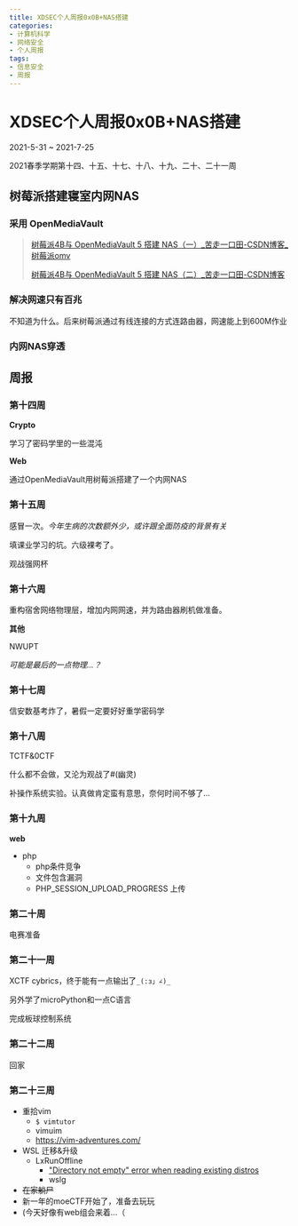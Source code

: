 ```yaml
---
title: XDSEC个人周报0x0B+NAS搭建
categories: 
- 计算机科学
- 网络安全
- 个人周报
tags: 
- 信息安全
- 周报
---
```



# XDSEC个人周报0x0B+NAS搭建

2021-5-31 ~ 2021-7-25

2021春季学期第十四、十五、十七、十八、十九、二十、二十一周


<!--more-->

## 树莓派搭建寝室内网NAS

### 采用 OpenMediaVault

> [树莓派4B与 OpenMediaVault 5 搭建 NAS（一）_苦走一口田-CSDN博客_树莓派omv](https://anhongning.blog.csdn.net/article/details/107376950)
>
> [树莓派4B与 OpenMediaVault 5 搭建 NAS（二）_苦走一口田-CSDN博客](https://blog.csdn.net/anhongning123/article/details/107378787)



### 解决网速只有百兆

不知道为什么。后来树莓派通过有线连接的方式连路由器，网速能上到600M作业

### 内网NAS穿透


## 周报

### 第十四周

**Crypto**

学习了密码学里的一些混沌

**Web**

通过OpenMediaVault用树莓派搭建了一个内网NAS


### 第十五周

感冒一次。*今年生病的次数额外少，或许跟全面防疫的背景有关*

填课业学习的坑。六级裸考了。

观战强网杯


### 第十六周

重构宿舍网络物理层，增加内网网速，并为路由器刷机做准备。


**其他**

NWUPT

*可能是最后的一点物理...？*


### 第十七周

信安数基考炸了，暑假一定要好好重学密码学

### 第十八周

TCTF&0CTF

什么都不会做，又沦为观战了#(幽灵)

补操作系统实验。认真做肯定蛮有意思，奈何时间不够了...

### 第十九周

**web**

* php
  * php条件竞争
  * 文件包含漏洞
  * PHP_SESSION_UPLOAD_PROGRESS 上传

### 第二十周

电赛准备

### 第二十一周

XCTF cybrics，终于能有一点输出了`_(:з」∠)_`

另外学了microPython和一点C语言

完成板球控制系统

### 第二十二周

回家

### 第二十三周

* 重拾vim
  * `$ vimtutor`
  * vimuim
  * https://vim-adventures.com/
* WSL 迁移&升级
  * LxRunOffline
    * ["Directory not empty" error when reading existing distros](https://github.com/DDoSolitary/LxRunOffline/issues/150)
    * wslg
* ~~在家躺尸~~
* 新一年的moeCTF开始了，准备去玩玩
* (今天好像有web组会来着...（